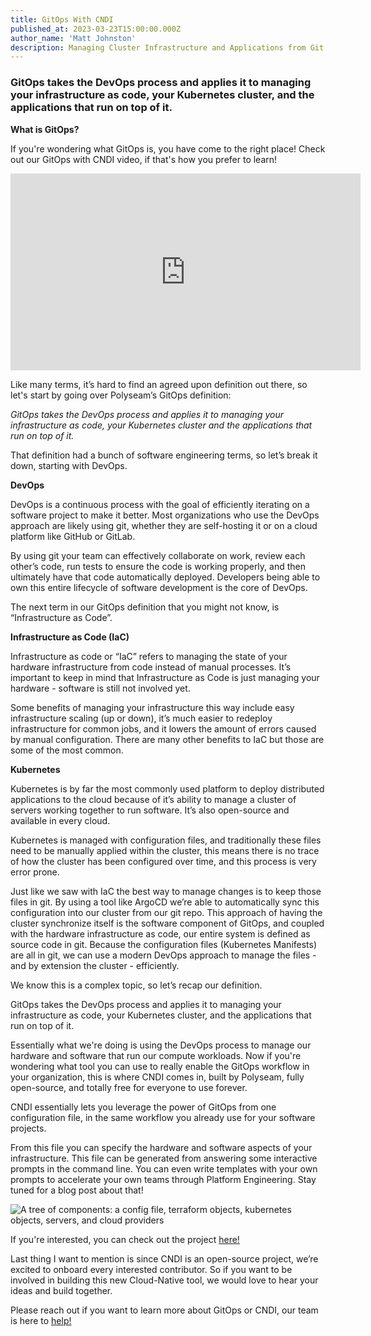 ```yaml
---
title: GitOps With CNDI
published_at: 2023-03-23T15:00:00.000Z
author_name: 'Matt Johnston'
description: Managing Cluster Infrastructure and Applications from Git
---
```


### GitOps takes the DevOps process and applies it to managing your infrastructure as code, your Kubernetes cluster, and the applications that run on top of it.

**What is GitOps?** ‍

If you're wondering what GitOps is, you have come to the right place! Check out
our GitOps with CNDI video, if that's how you prefer to learn!

<iframe width="560" height="315" src="https://www.youtube.com/embed/grTslxZIvYE?si=CsMbIKlkelEcNIHC" title="YouTube video player" frameborder="0" allow="accelerometer; autoplay; clipboard-write; encrypted-media; gyroscope; picture-in-picture; web-share" referrerpolicy="strict-origin-when-cross-origin" allowfullscreen></iframe>

Like many terms, it’s hard to find an agreed upon definition out there, so let's
start by going over Polyseam’s GitOps definition:

_GitOps takes the DevOps process and applies it to managing your infrastructure
as code, your Kubernetes cluster and the applications that run on top of it._

That definition had a bunch of software engineering terms, so let’s break it
down, starting with DevOps.

**DevOps**

DevOps is a continuous process with the goal of efficiently iterating on a
software project to make it better. Most organizations who use the DevOps
approach are likely using git, whether they are self-hosting it or on a cloud
platform like GitHub or GitLab.

By using git your team can effectively collaborate on work, review each other’s
code, run tests to ensure the code is working properly, and then ultimately have
that code automatically deployed. Developers being able to own this entire
lifecycle of software development is the core of DevOps.

The next term in our GitOps definition that you might not know, is
“Infrastructure as Code”.

**Infrastructure as Code (IaC)**

Infrastructure as code or “IaC” refers to managing the state of your hardware
infrastructure from code instead of manual processes. It’s important to keep in
mind that Infrastructure as Code is just managing your hardware - software is
still not involved yet.

Some benefits of managing your infrastructure this way include easy
infrastructure scaling (up or down), it’s much easier to redeploy infrastructure
for common jobs, and it lowers the amount of errors caused by manual
configuration. There are many other benefits to IaC but those are some of the
most common.

**Kubernetes**

Kubernetes is by far the most commonly used platform to deploy distributed
applications to the cloud because of it’s ability to manage a cluster of servers
working together to run software. It’s also open-source and available in every
cloud.

Kubernetes is managed with configuration files, and traditionally these files
need to be manually applied within the cluster, this means there is no trace of
how the cluster has been configured over time, and this process is very error
prone.

Just like we saw with IaC the best way to manage changes is to keep those files
in git. By using a tool like ArgoCD we’re able to automatically sync this
configuration into our cluster from our git repo. This approach of having the
cluster synchronize itself is the software component of GitOps, and coupled with
the hardware infrastructure as code, our entire system is defined as source code
in git. Because the configuration files (Kubernetes Manifests) are all in git,
we can use a modern DevOps approach to manage the files - and by extension the
cluster - efficiently.

We know this is a complex topic, so let’s recap our definition.

GitOps takes the DevOps process and applies it to managing your infrastructure
as code, your Kubernetes cluster, and the applications that run on top of it.

Essentially what we're doing is using the DevOps process to manage our hardware
and software that run our compute workloads. Now if you're wondering what tool
you can use to really enable the GitOps workflow in your organization, this is
where CNDI comes in, built by Polyseam, fully open-source, and totally free for
everyone to use forever.

CNDI essentially lets you leverage the power of GitOps from one configuration
file, in the same workflow you already use for your software projects.

From this file you can specify the hardware and software aspects of your
infrastructure. This file can be generated from answering some interactive
prompts in the command line. You can even write templates with your own prompts
to accelerate your own teams through Platform Engineering. Stay tuned for a blog
post about that!

![A tree of components: a config file, terraform objects, kubernetes objects, servers, and cloud providers](/images/blog/gitops/one-file.png)

If you're interested, you can check out the project [here!]()

Last thing I want to mention is since CNDI is an open-source project, we’re
excited to onboard every interested contributor. So if you want to be involved
in building this new Cloud-Native tool, we would love to hear your ideas and
build together.

Please reach out if you want to learn more about GitOps or CNDI, our team is
here to [help!]() ‍
